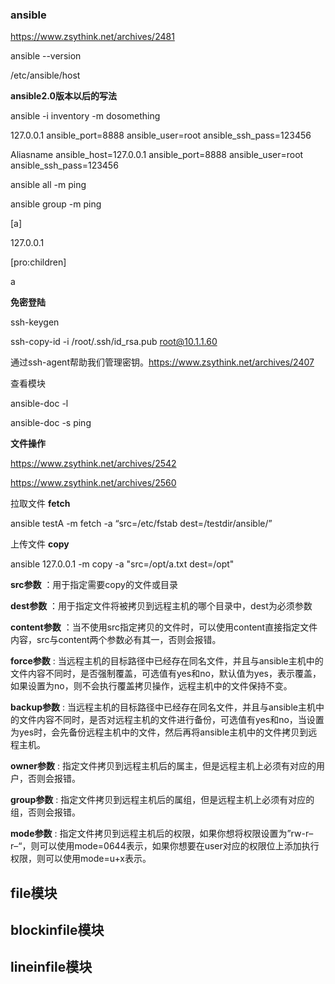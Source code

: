 ### ansible

https://www.zsythink.net/archives/2481



ansible --version

/etc/ansible/host



**ansible2.0版本以后的写法**

ansible -i inventory -m dosomething

127.0.0.1 ansible_port=8888 ansible_user=root ansible_ssh_pass=123456

Aliasname ansible_host=127.0.0.1 ansible_port=8888 ansible_user=root ansible_ssh_pass=123456



ansible all -m ping

ansible group -m ping 



[a]

127.0.0.1

[pro:children]

a







**免密登陆**

ssh-keygen

ssh-copy-id -i /root/.ssh/id_rsa.pub root@10.1.1.60



通过ssh-agent帮助我们管理密钥。https://www.zsythink.net/archives/2407



查看模块

ansible-doc  -l

ansible-doc -s ping





**文件操作**

https://www.zsythink.net/archives/2542

https://www.zsythink.net/archives/2560

拉取文件 **fetch**

ansible testA -m fetch -a “src=/etc/fstab dest=/testdir/ansible/”



上传文件 **copy**

ansible 127.0.0.1 -m copy -a "src=/opt/a.txt dest=/opt"

**src参数**   ：用于指定需要copy的文件或目录

**dest参数** ：用于指定文件将被拷贝到远程主机的哪个目录中，dest为必须参数

**content参数** ：当不使用src指定拷贝的文件时，可以使用content直接指定文件内容，src与content两个参数必有其一，否则会报错。

**force参数** :  当远程主机的目标路径中已经存在同名文件，并且与ansible主机中的文件内容不同时，是否强制覆盖，可选值有yes和no，默认值为yes，表示覆盖，如果设置为no，则不会执行覆盖拷贝操作，远程主机中的文件保持不变。

**backup参数** :  当远程主机的目标路径中已经存在同名文件，并且与ansible主机中的文件内容不同时，是否对远程主机的文件进行备份，可选值有yes和no，当设置为yes时，会先备份远程主机中的文件，然后再将ansible主机中的文件拷贝到远程主机。

**owner参数** : 指定文件拷贝到远程主机后的属主，但是远程主机上必须有对应的用户，否则会报错。

**group参数** : 指定文件拷贝到远程主机后的属组，但是远程主机上必须有对应的组，否则会报错。

**mode参数** : 指定文件拷贝到远程主机后的权限，如果你想将权限设置为”rw-r–r–“，则可以使用mode=0644表示，如果你想要在user对应的权限位上添加执行权限，则可以使用mode=u+x表示。





## file模块

## blockinfile模块

## lineinfile模块
